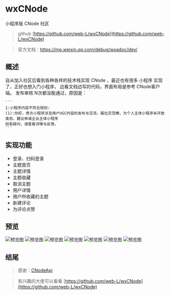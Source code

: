 # wxCNode
小程序版 CNode 社区

> github [https://github.com/web-L/wxCNode](https://github.com/web-L/wxCNode)

> 官方文档：https://mp.weixin.qq.com/debug/wxadoc/dev/
## 概述

自从加入社区后看到各种各样的技术栈实现 CNode ，最近也有很多 小程序 实现了，正好也想入门小程序，
边看文档边写的代码，界面布局是参考 CNode客户端。
发布审核 N次都没能通过，原因是：

    ```
    1:小程序内容不符合规则:
    (1):你好，贵方小程序涉及用户UGC内容的发布与交流，属社交范畴，为个人主体小程序未开放类目，建议申请企业主体小程序
    如有疑问，请查看详情与反馈。
    ```
## 实现功能

* 登录、扫码登录
* 主题首页
* 主题详情
* 主题收藏
* 取消主题
* 用户详情
* 用户所收藏的主题
* 新建评论
* 为评论点赞

## 预览

![预览图](http://p86t9neoe.bkt.clouddn.com/docs_img3.jpg)
![预览图](http://p86t9neoe.bkt.clouddn.com/docs_img7.jpg)
![预览图](http://p86t9neoe.bkt.clouddn.com/docs_img6.jpg)
![预览图](http://p86t9neoe.bkt.clouddn.com/docs_img5.jpg)
![预览图](http://p86t9neoe.bkt.clouddn.com/docs_img4.jpg)
![预览图](http://p86t9neoe.bkt.clouddn.com/docs_img2.jpg)
![预览图](http://p86t9neoe.bkt.clouddn.com/docs_img1.jpg)    

## 结尾

>感谢：[CNodeApi](https://cnodejs.org/api)

>有兴趣的大佬可以看看 [https://github.com/web-L/wxCNode](https://github.com/web-L/wxCNode)